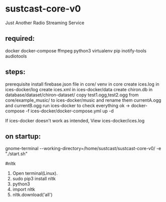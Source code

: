 # sustcast-core-v0
Just Another Radio Streaming Service


## required:
docker
docker-compose
ffmpeg
python3
virtualenv
pip
inotify-tools
audiotools

## steps:
prerequisite install
firebase.json file in core/
venv in core
create ices.log in ices-docker/log
create ices.xml in ices-docker/data
create chiron.db in database/dataset/chiron-dataset/
copy test1.ogg,test2.ogg from core/example_music/ to ices-docker/music and rename them currentA.ogg and currentB.ogg
run ices-docker to check everything ok -> docker-compose -f ices-docker/docker-compose.yml up -d

If ices-docker doesn't work as intended, View ices-docker/ices.log

## on startup:
gnome-terminal --working-directory=/home/sustcast/sustcast-core-v0/ -e "./start.sh"



#nltk
1. Open terminal(Linux).
2. sudo pip3 install nltk
3. python3
4. import nltk
5. nltk.download('all')
